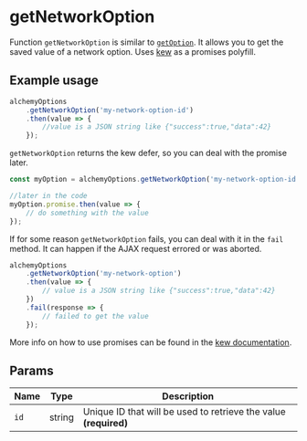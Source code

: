 # getNetworkOption

Function `getNetworkOption` is similar to [`getOption`](get_option.md). It allows you to get the saved value of a network option. Uses [kew](https://github.com/Medium/kew) as a promises polyfill.
 
## Example usage

```javascript
alchemyOptions
    .getNetworkOption('my-network-option-id')
    .then(value => {
        //value is a JSON string like {"success":true,"data":42}
    });
```

`getNetworkOption` returns the kew defer, so you can deal with the promise later.

```javascript
const myOption = alchemyOptions.getNetworkOption('my-network-option-id');

//later in the code
myOption.promise.then(value => {
    // do something with the value
});
```

If for some reason `getNetworkOption` fails, you can deal with it in the `fail` method. It can happen if the AJAX request errored or was aborted.

```javascript
alchemyOptions
    .getNetworkOption('my-network-option')
    .then(value => {
        // value is a JSON string like {"success":true,"data":42}
    })
    .fail(response => {
        // failed to get the value
    });
```

More info on how to use promises can be found in the [kew documentation](https://github.com/Medium/kew#how-do-i-use-kew).

## Params

| Name | Type | Description |
| --- | --- | --- |
| `id` | string | Unique ID that will be used to retrieve the value **(required)**
